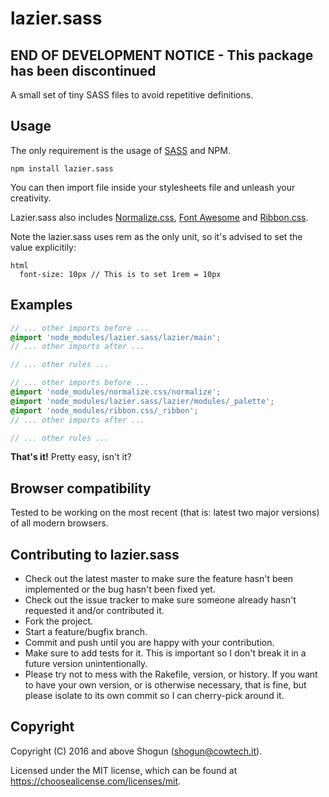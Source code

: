 # lazier.sass

## END OF DEVELOPMENT NOTICE - This package has been discontinued

A small set of tiny SASS files to avoid repetitive definitions.

## Usage

The only requirement is the usage of [SASS](http://sass-lang.com/) and NPM.

```
npm install lazier.sass
```

You can then import file inside your stylesheets file and unleash your creativity.

Lazier.sass also includes [Normalize.css](https://necolas.github.io/normalize.css/), [Font Awesome](http://fontawesome.io/) and [Ribbon.css](https://sw.cowtech.it/ribbon.css).

Note the lazier.sass uses rem as the only unit, so it's advised to set the value explicitily:

```
html
  font-size: 10px // This is to set 1rem = 10px
```

## Examples

```scss
// ... other imports before ...
@import 'node_modules/lazier.sass/lazier/main';
// ... other imports after ...

// ... other rules ...
```

```scss
// ... other imports before ...
@import 'node_modules/normalize.css/normalize';
@import 'node_modules/lazier.sass/lazier/modules/_palette';
@import 'node_modules/ribbon.css/_ribbon';
// ... other imports after ...

// ... other rules ...
```

**That's it!** Pretty easy, isn't it?

## Browser compatibility

Tested to be working on the most recent (that is: latest two major versions) of all modern browsers.

## Contributing to lazier.sass

- Check out the latest master to make sure the feature hasn't been implemented or the bug hasn't been fixed yet.
- Check out the issue tracker to make sure someone already hasn't requested it and/or contributed it.
- Fork the project.
- Start a feature/bugfix branch.
- Commit and push until you are happy with your contribution.
- Make sure to add tests for it. This is important so I don't break it in a future version unintentionally.
- Please try not to mess with the Rakefile, version, or history. If you want to have your own version, or is otherwise necessary, that is fine, but please isolate to its own commit so I can cherry-pick around it.

## Copyright

Copyright (C) 2016 and above Shogun (shogun@cowtech.it).

Licensed under the MIT license, which can be found at https://choosealicense.com/licenses/mit.
